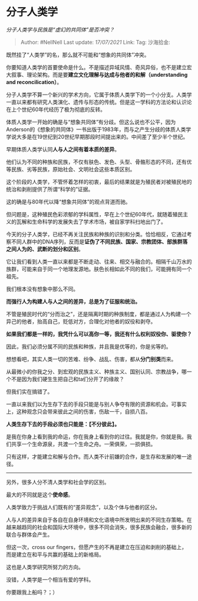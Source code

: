 # 分子人类学

*分子人类学与民族是“虚幻的共同体”是否冲突？*

> Author: #NellNell
> Last update: *17/07/2021*
> Link:
> Tag:
> 沙海拾金:

既然挂了“人类学”的名，那么就不可能和“想象的共同体”冲突。

你要知道人类学的首要使命是什么。不是描述异域风情、奇风异俗，也不是建立宏大叙事、理论架构。而是要**建立文化理解与达成与他者的和解（understanding and reconcilication）**。

分子人类学不算一个新兴的学术方向，它属于体质人类学下的一个小分支。人类学一直以来都有研究人类演化、遗传与形态的传统。但是这一学科的方法论和认识论在上个世纪60年代经历了极为彻底的反转。

体质人类学一开始的确是与“想象共同体”有分歧。但这么说也不公平，因为Anderson的《想象的共同体》一书出版于1983年，而与之产生分歧的体质人类学学说大多是在19世纪到20世纪早期那段时间提出来的。中间差了至少半个世纪。

早期体质人类学认同**人与人之间有着本质的差异**。

他们认为不同的种族和民族，不仅有肤色、发色、头型、骨骼形态的不同，还有优等民族、劣等民族，原始社会、文明社会这些本质区别。

这个阶段的人类学，不管怀着怎样的初衷，最后的结果就是为殖民者对被殖民地的统治和剥削提供了所谓“科学的”证据。

这的确是与80年代以降“想象共同体”的观点背道而驰。

但问题是，这种殖民色彩浓郁的学科属性，早在上个世纪60年代，就随着殖民主义的瓦解和生命科学的发展失去了学术市场，被自家学科扫地出门了。

今天的分子人类学，已经不再关注民族和种族的识别和分类。恰恰相反，它通过考察不同人群中的DNA序列，反而是**证伪了不同民族、国家、宗教团体、部族群落之间人为的、武断的划分和区别**。

它让我们看到人类一直以来都是不断走动、往来、相交与融合的。相隔千山万水的族群，可能来自于同一个地理发源地。肤色长相如此不同的我们，可能拥有同一个祖先。

我们根本没有想象中那么不同。

**而强行人为构建人与人之间的差异，总是为了征服和统治。**

不管是殖民时代的“分而治之”，还是隔离时期的种族制度，都是通过人为构建一个异己的他者，抬高自己，贬低对方，合理化对他者的奴役和剥夺。

**如果我们都是一样的，我凭什么可以高你一等，我还有什么权利奴役你、驱使你？**

因此，我们必须分属不同的民族和种族，并且我是优等的，你是劣等的。

想想看吧，其实人类一切的苦难、纷争、战乱、伤害，都从**分门别类**而来。

从最微小的你我之分、到宏观的民族主义、种族主义、国别认同、宗教战争，哪一个不是因为我们硬生生把自己和ta们分开了的缘故？

但我们实在搞错了。

一直以来我们以为生存下去的手段只能是与别人争夺有限的资源和机会。可事实上，这种观念只会带来彼此之间的伤害，伤敌一千，自损八百。

**人类生存下去的手段必须也只能是：【不分彼此】。**

是我在你身上看到我的命运，你在我身上看到你的过往。我就是你，你就是我。我们共享一个生命源泉，共渡一个生命之舟。一荣俱荣，一损俱损。

只有这样，才能建立和解与合作。而人类不计前嫌的合作，是生存和发展的唯一途径。

---

另外，很多人分不清人类学和社会学的区别。

最大的不同就是这个**使命感**。

人类学致力于挑战人们既有的“差异观念”，以及个体与他者的区分。

人与人的差异来自于各自在自身环境和文化语境中所发明出来的不同生存策略。在越来越趋同的社会和国际大环境中，很多不同会消失，很多民族会融合，很多新的联合与群体会产生。

但这一次，cross our fingers，但愿产生的不再是建立在压迫和剥削的基础上，而是建立在和平与共赢的基础上的新格局。

这也是人类学研究所努力的方向。

没错，人类学是一个相当有爱的学科。

你要跟我上船吗？；）
